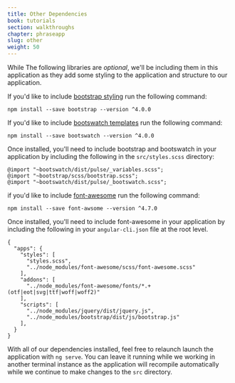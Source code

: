```yaml
---
title: Other Dependencies 
book: tutorials
section: walkthroughs
chapter: phraseapp
slug: other
weight: 50
---
```

While The following libraries are *optional*, we'll be including them in this application as they add some
styling to the application and structure to our application.

If you'd like to include [bootstrap styling](https://getbootstrap.com/docs/4.0/getting-started/introduction/) run the following command:

```
npm install --save bootstrap --version ^4.0.0
```

If you'd like to include [bootswatch templates](https://bootswatch.com/) run the following command: 

```
npm install --save bootswatch --version ^4.0.0
```

Once installed, you'll need to include bootstrap and bootswatch in your application by including the following
in the `src/styles.scss` directory: 

```
@import "~bootswatch/dist/pulse/_variables.scss";
@import "~bootstrap/scss/bootstrap.scss";
@import "~bootswatch/dist/pulse/_bootswatch.scss";
```

if you'd like to include [font-awesome](https://fontawesome.com/) run the following command: 

```
npm install --save font-awsome --version ^4.7.0
```

Once installed, you'll need to include font-awesome in your application by including the following in your
```angular-cli.json``` file at the root level.
 
```
{
  "apps": {
    "styles": [
      "styles.scss",
      "../node_modules/font-awesome/scss/font-awesome.scss"
    ],
    "addons": [
      "../node_modules/font-awesome/fonts/*.+(otf|eot|svg|ttf|woff|woff2)"
    ],
    "scripts": [
      "../node_modules/jquery/dist/jquery.js",
      "../node_modules/bootstrap/dist/js/bootstrap.js"
    ],
  }
}
```

With all of our dependencies installed, feel free to relaunch launch the application with `ng serve`. 
You can leave it running while we working in another terminal instance as the application will recompile 
automatically while we continue to make changes to the `src` directory. 
 
